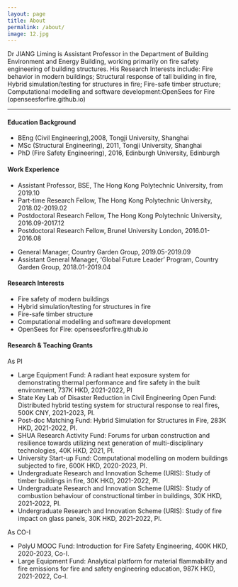 ```yaml
---
layout: page
title: About
permalink: /about/
image: 12.jpg
---
```


Dr JIANG Liming is Assistant Professor in the Department of Building Environment and Energy Building, working primarily on fire safety engineering of building structures. His Research Interests include: Fire behavior in modern buildings; Structural response of tall building in fire, Hybrid simulation/testing for structures in fire; Fire-safe timber structure; Computational modelling and software development:OpenSees for Fire (openseesforfire.github.io)

***

#### Education Background

<ul>
  <li>BEng (Civil Engineering),2008, Tongji University, Shanghai </li>
  <li>MSc (Structural Engineering), 2011, Tongji University, Shanghai</li>
  <li>PhD (Fire Safety Engineering), 2016, Edinburgh University, Edinburgh</li>
</ul>


#### Work Experience

<ul>
  <li>Assistant Professor, BSE, The Hong Kong Polytechnic University, from 2019.10  </li>
  <li>Part-time Research Fellow, The Hong Kong Polytechnic University, 2018.02-2019.02 </li>
  <li>Postdoctoral Research Fellow, The Hong Kong Polytechnic University, 2016.09-2017.12 </li>
  <li>Postdoctoral Research Fellow, Brunel University London, 2016.01-2016.08 </li>
</ul>

<ul>
  <li>General Manager, Country Garden Group, 2019.05-2019.09 </li>
  <li>Assistant General Manager, ‘Global Future Leader’ Program, Country Garden Group, 2018.01-2019.04 </li>
</ul>


#### Research Interests
<ul>
  <li>Fire safety of modern buildings </li>
  <li>Hybrid simulation/testing for structures in fire</li>
  <li>Fire-safe timber structure</li>
  <li>Computational modelling and software development</li>
  <li>OpenSees for Fire: openseesforfire.github.io </li>
</ul>

#### Research & Teaching Grants
<p>As PI</p>
<ul>
  <li>Large Equipment Fund: A radiant heat exposure system for demonstrating thermal performance and fire safety in the built environment, 737K HKD, 2021-2022, PI</li>
  <li>State Key Lab of Disaster Reduction in Civil Engineering Open Fund: Distributed hybrid testing system for structural response to real fires, 500K CNY, 2021-2023, PI.</li>
  <li>Post-doc Matching Fund: Hybrid Simulation for Structures in Fire, 283K HKD, 2021-2022, PI.</li>
  <li>SHUA Research Activity Fund: Forums for urban construction and resilience towards utilizing next generation of multi-disciplinary technologies, 40K HKD, 2021, PI.</li>
  <li>University Start-up Fund: Computational modelling on modern buildings subjected to fire, 600K HKD, 2020-2023, PI.</li>
  <li> Undergraduate Research and Innovation Scheme (URIS): Study of timber buildings in fire, 30K HKD, 2021-2022, PI. </li>
  <li> Undergraduate Research and Innovation Scheme (URIS): Study of combustion behaviour of constructional timber in buildings, 30K HKD, 2021-2022, PI. </li>
  <li> Undergraduate Research and Innovation Scheme (URIS): Study of fire impact on glass panels, 30K HKD, 2021-2022, PI. </li>
</ul>
<p>As CO-I</p>
<ul>
  <li>PolyU MOOC Fund: Introduction for Fire Safety Engineering, 400K HKD, 2020-2023, Co-I.</li>
  <li>Large Equipment Fund: Analytical platform for material flammability and fire emissions for fire and safety engineering education, 987K HKD, 2021-2022, Co-I.</li>
</ul>